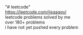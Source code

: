 "# leetcode"<br/>
https://leetcode.com/jisqaqov/<br/>
leetcode problems solved by me<br/>
over 180+ problems<br/>
i have not yet pushed every problem<br/>
